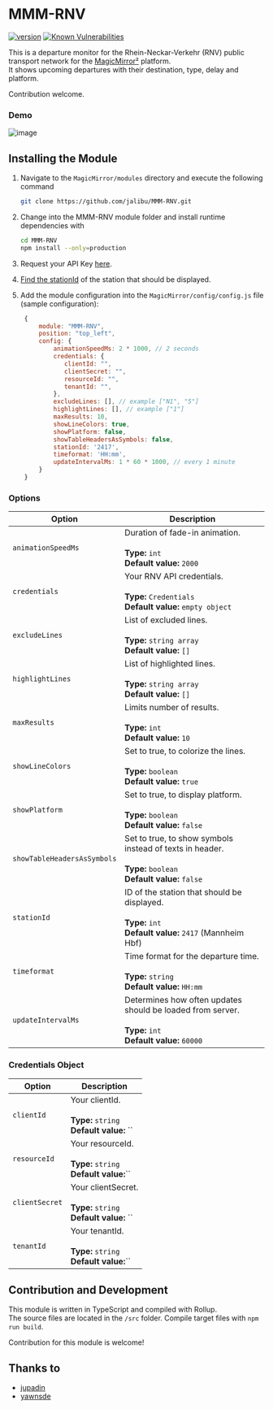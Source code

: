 # MMM-RNV

[![version](https://img.shields.io/github/package-json/v/jalibu/MMM-RNV)](https://github.com/jalibu/MMM-RNV/releases) [![Known Vulnerabilities](https://snyk.io/test/github/jalibu/MMM-RNV/badge.svg?targetFile=package.json)](https://snyk.io/test/github/jalibu/MMM-RNV?targetFile=package.json)

This is a departure monitor for the Rhein-Neckar-Verkehr (RNV) public transport network for the [MagicMirror²](https://magicmirror.builders/) platform.  
It shows upcoming departures with their destination, type, delay and platform.

Contribution welcome.

### Demo

![image](https://user-images.githubusercontent.com/25933231/133120000-fa4ea8d3-5cc4-43c6-b23c-216a9d890988.png)

## Installing the Module

1. Navigate to the `MagicMirror/modules` directory and execute the following command

   ```sh
   git clone https://github.com/jalibu/MMM-RNV.git
   ```

2. Change into the MMM-RNV module folder and install runtime dependencies with

   ```sh
   cd MMM-RNV
   npm install --only=production
   ```

3. Request your API Key [here](https://opendata.rnv-online.de/datahub-api).

4. [Find the stationId](https://rnvopendataportalpublic.blob.core.windows.net/public/openDataPortal/liniengruppen_mit_haltestellenreferenz.json) of the station that should be displayed.

5. Add the module configuration into the `MagicMirror/config/config.js` file (sample configuration):

   ```javascript
    {
        module: "MMM-RNV",
        position: "top_left",
        config: {
            animationSpeedMs: 2 * 1000, // 2 seconds
            credentials: {
               clientId: "",
               clientSecret: "",
               resourceId: "",
               tenantId: "",
            },
            excludeLines: [], // example ["N1", "5"]
            highlightLines: [], // example ["1"]
            maxResults: 10,
            showLineColors: true,
            showPlatform: false,
            showTableHeadersAsSymbols: false,
            stationId: '2417',
            timeformat: 'HH:mm',
            updateIntervalMs: 1 * 60 * 1000, // every 1 minute
        }
    }
   ```

### Options

| Option                      | Description                                                                                                          |
| --------------------------- | -------------------------------------------------------------------------------------------------------------------- |
| `animationSpeedMs`          | Duration of fade-in animation. <br><br>**Type:** `int` <br> **Default value:** `2000`                                |
| `credentials`               | Your RNV API credentials. <br><br>**Type:** `Credentials` <br> **Default value:** `empty object`                     |
| `excludeLines`              | List of excluded lines. <br><br>**Type:** `string array` <br> **Default value:** `[]`                                |
| `highlightLines`            | List of highlighted lines. <br><br>**Type:** `string array` <br> **Default value:** `[]`                             |
| `maxResults`                | Limits number of results. <br><br>**Type:** `int` <br> **Default value:** `10`                                       |
| `showLineColors`            | Set to true, to colorize the lines. <br><br>**Type:** `boolean` <br> **Default value:** `true`                       |
| `showPlatform`              | Set to true, to display platform. <br><br>**Type:** `boolean` <br> **Default value:** `false`                        |
| `showTableHeadersAsSymbols` | Set to true, to show symbols instead of texts in header. <br><br>**Type:** `boolean` <br> **Default value:** `false` |
| `stationId`                 | ID of the station that should be displayed.<br><br>**Type:** `int` <br> **Default value:** `2417` (Mannheim Hbf)     |
| `timeformat`                | Time format for the departure time. <br><br>**Type:** `string` <br> **Default value:** `HH:mm`                       |
| `updateIntervalMs`          | Determines how often updates should be loaded from server. <br><br>**Type:** `int` <br> **Default value:** `60000`   |

### Credentials Object

| Option         | Description                                                              |
| -------------- | ------------------------------------------------------------------------ |
| `clientId`     | Your clientId. <br><br>**Type:** `string` <br> **Default value:** ``     |
| `resourceId`   | Your resourceId. <br><br>**Type:** `string` <br> **Default value:**``    |
| `clientSecret` | Your clientSecret. <br><br>**Type:** `string` <br> **Default value:** `` |
| `tenantId`     | Your tenantId. <br><br>**Type:** `string` <br> **Default value:**``      |

## Contribution and Development

This module is written in TypeScript and compiled with Rollup.  
The source files are located in the `/src` folder.
Compile target files with `npm run build`.

Contribution for this module is welcome!

## Thanks to

- [jupadin](https://github.com/jupadin)
- [yawnsde](https://github.com/yawnsde)
